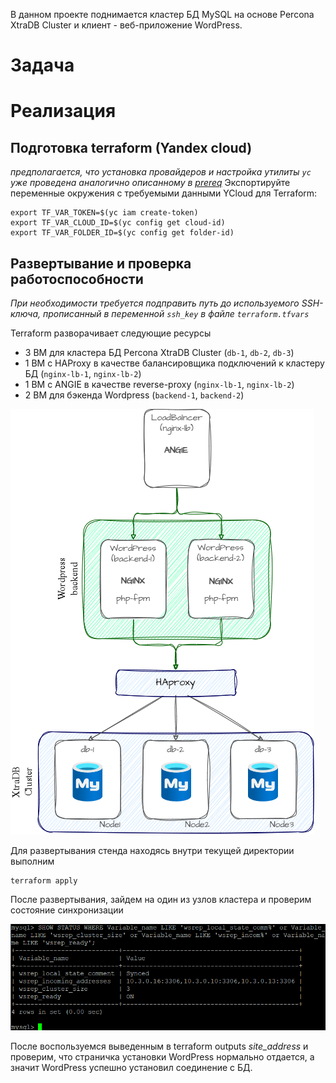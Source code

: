 В данном проекте поднимается кластер БД MySQL на основе Percona XtraDB Cluster и клиент - веб-приложение WordPress.
# Задача

# Реализация
## Подготовка terraform (Yandex cloud)
*предполагается, что установка провайдеров и настройка утилиты `yc` уже проведена аналогично описанному в [prereq](../lab1/readme.md)*
Экспортируйте переменные окружения с требуемыми данными YCloud для Terraform:
```
export TF_VAR_TOKEN=$(yc iam create-token)
export TF_VAR_CLOUD_ID=$(yc config get cloud-id)
export TF_VAR_FOLDER_ID=$(yc config get folder-id)
```
## Развертывание и проверка работоспособности
*При необходимости требуется подправить путь до используемого SSH-ключа, прописанный в переменной `ssh_key` в файле `terraform.tfvars`*

Terraform разворачивает следующие ресурсы
- 3 ВМ для кластера БД Percona XtraDB Cluster (`db-1`, `db-2`, `db-3`)
- 1 ВМ с HAProxy в качестве балансировщика подключений к кластеру БД (`nginx-lb-1`, `nginx-lb-2`)
- 1 ВМ с ANGIE в качестве reverse-proxy (`nginx-lb-1`, `nginx-lb-2`)
- 2 ВМ для бэкенда Wordpress (`backend-1`, `backend-2`)

![scheme](images/scheme.png)

Для развертывания стенда находясь внутри текущей директории выполним 
```
terraform apply
```
После развертывания, зайдем на один из узлов кластера и проверим состояние синхронизации

![pxc_state](images/pxc_state.png)

После воспользуемся выведенным в terraform outputs *site_address* и проверим, что страничка установки WordPress нормально отдается, а значит WordPress успешно установил соединение с БД. 
